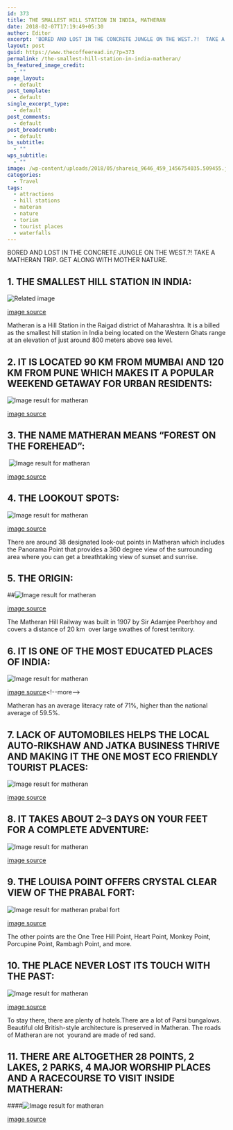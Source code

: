 ```yaml
---
id: 373
title: THE SMALLEST HILL STATION IN INDIA, MATHERAN
date: 2018-02-07T17:19:49+05:30
author: Editor
excerpt: 'BORED AND LOST IN THE CONCRETE JUNGLE ON THE WEST.?!  TAKE A MATHERAN TRIP.  GET ALONG WITH MOTHER NATURE.'
layout: post
guid: https://www.thecoffeeread.in/?p=373
permalink: /the-smallest-hill-station-in-india-matheran/
bs_featured_image_credit:
  - ""
page_layout:
  - default
post_template:
  - default
single_excerpt_type:
  - default
post_comments:
  - default
post_breadcrumb:
  - default
bs_subtitle:
  - ""
wps_subtitle:
  - ""
image: /wp-content/uploads/2018/05/shareiq_9646_459_1456754035.509455.jpg
categories:
  - Travel
tags:
  - attractions
  - hill stations
  - materan
  - nature
  - torism
  - tourist places
  - waterfalls
---
```

BORED AND LOST IN THE CONCRETE JUNGLE ON THE WEST.?! TAKE A MATHERAN TRIP. GET ALONG WITH MOTHER NATURE.

## 1. THE SMALLEST HILL STATION IN INDIA:

![Related image](http://static.dnaindia.com/sites/default/files/styles/full/public/2018/03/30/666618-matheran.jpg) 

[image source](https://www.google.co.in/search?biw=1350&bih=561&tbs=isz%3Alt%2Cislt%3Axga&tbm=isch&sa=1&ei=yLn2WvXFPMjtvgTO5Lpw&q=materan&oq=materan&gs_l=img.3..0i10k1j0l2j0i10k1l2j0j0i10k1l4.3558164.3560994.0.3561385.7.7.0.0.0.0.383.1133.2-3j1.4.0....0...1c.1.64.img..3.4.1130...35i39k1j0i67k1.0.rbcGO2Z5r9o#imgrc=SvyZlLUOT24oCM:)

Matheran is a Hill Station in the Raigad district of Maharashtra. It is a billed as the smallest hill station in India being located on the Western Ghats range at an elevation of just around 800 meters above sea level.

## 2. IT IS LOCATED 90 KM FROM MUMBAI AND 120 KM FROM PUNE WHICH MAKES IT A POPULAR WEEKEND GETAWAY FOR URBAN RESIDENTS:

![Image result for matheran](http://www.suryashibir.in/wp-content/uploads/2016/07/One-Picnic-Spot-near-Pune-Surya-shibir.jpg) 

[image source](https://www.google.co.in/search?biw=1350&bih=561&tbs=isz%3Alt%2Cislt%3Axga&tbm=isch&sa=1&ei=yLn2WvXFPMjtvgTO5Lpw&q=materan&oq=materan&gs_l=img.3..0i10k1j0l2j0i10k1l2j0j0i10k1l4.3558164.3560994.0.3561385.7.7.0.0.0.0.383.1133.2-3j1.4.0....0...1c.1.64.img..3.4.1130...35i39k1j0i67k1.0.rbcGO2Z5r9o#imgrc=Fcu-khVc8dZO0M:)

## 3. THE NAME MATHERAN MEANS “FOREST ON THE FOREHEAD”:  
<span style="text-transform: inherit;"> <img src="http://wheelsonourfeet.files.wordpress.com/2013/06/dsc01898.jpg" alt="Image result for matheran" /></span>

[image source](https://www.google.co.in/search?biw=1350&bih=561&tbs=isz%3Alt%2Cislt%3Axga&tbm=isch&sa=1&ei=yLn2WvXFPMjtvgTO5Lpw&q=materan&oq=materan&gs_l=img.3..0i10k1j0l2j0i10k1l2j0j0i10k1l4.3558164.3560994.0.3561385.7.7.0.0.0.0.383.1133.2-3j1.4.0....0...1c.1.64.img..3.4.1130...35i39k1j0i67k1.0.rbcGO2Z5r9o#imgrc=UJLe4h85RkXWDM:)

## 4. THE LOOKOUT SPOTS:  
![Image result for matheran](https://images.thrillophilia.com/image/upload/s--hmvdzy5k--/c_fill,f_auto,fl_strip_profile,h_800,q_auto,w_1300/v1/images/photos/000/075/368/original/matheran-1.jpg.jpg?1461760678) 

[image source](https://www.google.co.in/search?biw=1350&bih=561&tbs=isz%3Alt%2Cislt%3Axga&tbm=isch&sa=1&ei=yLn2WvXFPMjtvgTO5Lpw&q=materan&oq=materan&gs_l=img.3..0i10k1j0l2j0i10k1l2j0j0i10k1l4.3558164.3560994.0.3561385.7.7.0.0.0.0.383.1133.2-3j1.4.0....0...1c.1.64.img..3.4.1130...35i39k1j0i67k1.0.rbcGO2Z5r9o#imgrc=PGIEG4giWfrooM:)

There are around 38 designated look-out points in Matheran which includes the Panorama Point that provides a 360 degree view of the surrounding area where you can get a breathtaking view of sunset and sunrise.

## 5. THE ORIGIN:

##![Image result for matheran](https://image3.mouthshut.com/images/ImagesR/2010/8/Matheran-925003649-8666904-1.jpg) 

[image source](https://www.google.co.in/search?biw=1350&bih=561&tbs=isz%3Alt%2Cislt%3Axga&tbm=isch&sa=1&ei=yLn2WvXFPMjtvgTO5Lpw&q=materan&oq=materan&gs_l=img.3..0i10k1j0l2j0i10k1l2j0j0i10k1l4.3558164.3560994.0.3561385.7.7.0.0.0.0.383.1133.2-3j1.4.0....0...1c.1.64.img..3.4.1130...35i39k1j0i67k1.0.rbcGO2Z5r9o#imgrc=TegRtyKZcO8PKM:)

The Matheran Hill Railway was built in 1907 by Sir Adamjee Peerbhoy and covers a distance of 20 km  over large swathes of forest territory.

## 6. IT IS ONE OF THE MOST EDUCATED PLACES OF INDIA:

![Image result for matheran](http://indiarailonline.com/wp-content/uploads/2014/11/113.jpg) 

[image source](https://www.google.co.in/search?biw=1350&bih=561&tbs=isz%3Alt%2Cislt%3Axga&tbm=isch&sa=1&ei=yLn2WvXFPMjtvgTO5Lpw&q=materan&oq=materan&gs_l=img.3..0i10k1j0l2j0i10k1l2j0j0i10k1l4.3558164.3560994.0.3561385.7.7.0.0.0.0.383.1133.2-3j1.4.0....0...1c.1.64.img..3.4.1130...35i39k1j0i67k1.0.rbcGO2Z5r9o#imgrc=aJYskY4fEADbGM:)<!--more-->

Matheran has an average literacy rate of 71%, higher than the national average of 59.5%.

## 7. LACK OF AUTOMOBILES HELPS THE LOCAL AUTO-RIKSHAW AND JATKA BUSINESS THRIVE AND MAKING IT THE ONE MOST ECO FRIENDLY TOURIST PLACES:

![Image result for matheran](https://www.wandertrails.com/theway/wp-content/uploads/2017/07/Missing_Matheran_Monsoon.jpg) 

[image source](https://www.google.co.in/search?biw=1350&bih=561&tbs=isz%3Alt%2Cislt%3Axga&tbm=isch&sa=1&ei=yLn2WvXFPMjtvgTO5Lpw&q=materan&oq=materan&gs_l=img.3..0i10k1j0l2j0i10k1l2j0j0i10k1l4.3558164.3560994.0.3561385.7.7.0.0.0.0.383.1133.2-3j1.4.0....0...1c.1.64.img..3.4.1130...35i39k1j0i67k1.0.rbcGO2Z5r9o#imgrc=8lZUbwUD0FpyYM:)

## 8. IT TAKES ABOUT 2–3 DAYS ON YOUR FEET FOR A COMPLETE ADVENTURE:

![Image result for matheran](http://indiarailonline.com/wp-content/uploads/2014/11/113.jpg) 

[image source](https://www.google.co.in/search?biw=1350&bih=561&tbs=isz%3Alt%2Cislt%3Axga&tbm=isch&sa=1&ei=yLn2WvXFPMjtvgTO5Lpw&q=materan&oq=materan&gs_l=img.3..0i10k1j0l2j0i10k1l2j0j0i10k1l4.3558164.3560994.0.3561385.7.7.0.0.0.0.383.1133.2-3j1.4.0....0...1c.1.64.img..3.4.1130...35i39k1j0i67k1.0.rbcGO2Z5r9o#imgrc=aJYskY4fEADbGM:)

## 9. THE LOUISA POINT OFFERS CRYSTAL CLEAR VIEW OF THE PRABAL FORT:

![Image result for matheran prabal fort](https://i.ytimg.com/vi/rYGM-pmZd04/maxresdefault.jpg) 

[image source](https://www.google.co.in/search?biw=1350&bih=561&tbs=isz%3Alt%2Cislt%3Axga&tbm=isch&sa=1&ei=Ocj2WuSUOMr3vgTn65hA&q=materan+prabal+fort&oq=materan+prabal+fort&gs_l=img.3...405178.411946.0.412251.16.15.1.0.0.0.374.2435.2-9j1.10.0....0...1c.1.64.img..5.2.501...0i10k1j0i10i24k1.0.MdwBxUUtbHo#imgrc=GvjugTG4tqlyaM:)

The other points are the One Tree Hill Point, Heart Point, Monkey Point, Porcupine Point, Rambagh Point, and more.

## 10. THE PLACE NEVER LOST ITS TOUCH WITH THE PAST:

![Image result for matheran](https://www.mumbailive.com/images/news/road_to_matheran_151186502973.JPG?w=1368) 

[image source](https://www.google.co.in/search?biw=1350&bih=561&tbs=isz%3Alt%2Cislt%3Axga&tbm=isch&sa=1&ei=yLn2WvXFPMjtvgTO5Lpw&q=materan&oq=materan&gs_l=img.3..0i10k1j0l2j0i10k1l2j0j0i10k1l4.3558164.3560994.0.3561385.7.7.0.0.0.0.383.1133.2-3j1.4.0....0...1c.1.64.img..3.4.1130...35i39k1j0i67k1.0.rbcGO2Z5r9o#imgrc=PvzZoNNMeQZMFM:)

To stay there, there are plenty of hotels.There are a lot of Parsi bungalows. Beautiful old British-style architecture is preserved in Matheran. The roads of Matheran are not  yourand are made of red sand.

## 11. THERE ARE ALTOGETHER 28 POINTS, 2 LAKES, 2 PARKS, 4 MAJOR WORSHIP PLACES AND A RACECOURSE TO VISIT INSIDE MATHERAN:

####![Image result for matheran](https://images.thrillophilia.com/image/upload/s--9-EIz9-m--/c_fill,f_auto,fl_strip_profile,h_800,q_auto,w_1300/v1/images/photos/000/037/139/original/Chanderi6_.jpg.jpg?1458196188) 

[image source](https://www.google.co.in/search?biw=1350&bih=561&tbs=isz%3Alt%2Cislt%3Axga&tbm=isch&sa=1&ei=yLn2WvXFPMjtvgTO5Lpw&q=materan&oq=materan&gs_l=img.3..0i10k1j0l2j0i10k1l2j0j0i10k1l4.3558164.3560994.0.3561385.7.7.0.0.0.0.383.1133.2-3j1.4.0....0...1c.1.64.img..3.4.1130...35i39k1j0i67k1.0.rbcGO2Z5r9o#imgrc=eMz_q5ZuoG-wZM:)

&nbsp;